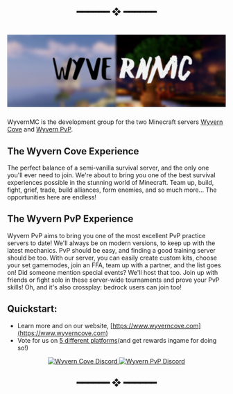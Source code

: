 <h2 align="center"> ━━━━━━  ❖  ━━━━━━ </h2>


<h1 align="center"> <img src="https://raw.githubusercontent.com/WyvernMC/.github/main/assets/header.png"> </h1>

WyvernMC is the development group for the two Minecraft servers [Wyvern Cove](https://www.wyverncove.com/) and [Wyvern PvP](https://www.pvpwyvern.com/). 


## The Wyvern Cove Experience

The perfect balance of a semi-vanilla survival server, and the only one you'll ever need to join. We're about to bring you one of the best survival experiences possible in the stunning world of Minecraft. Team up, build, fight, grief, trade, build alliances, form enemies, and so much more... The opportunities here are endless!

## The Wyvern PvP Experience

Wyvern PvP aims to bring you one of the most excellent PvP practice servers to date! We'll always be on modern versions, to keep up with the latest mechanics. PvP should be easy, and finding a good training server should be too. With our server, you can easily create custom kits, choose your set gamemodes, join an FFA, team up with a partner, and the list goes on! Did someone mention special events? We'll host that too. Join up with friends or fight solo in these server-wide tournaments and prove your PvP skills! Oh, and it's also crossplay: bedrock users can join too!

## Quickstart:
- Learn more and on our website, [https://www.wyverncove.com](https://www.wyverncove.com)
- Vote for us on [5 different platforms](https://discord.gg/J5qNNymBAQ)(and get rewards ingame for doing so!)



<center>
<a href="https://discord.gg/kDF6hPsEgr" align = "center">
         <img alt="Wyvern Cove Discord" src="https://discord.com/api/guilds/822574048949043250/widget.png?style=banner2">
</a>

<a href="https://discord.gg/FEGDjd6C8D" align = "center">
         <img alt="Wyvern PvP Discord" src="https://discord.com/api/guilds/950066004036317215/widget.png?style=banner2">
</a>
</center>


<h2 align="center"> ━━━━━━  ❖  ━━━━━━ </h2>